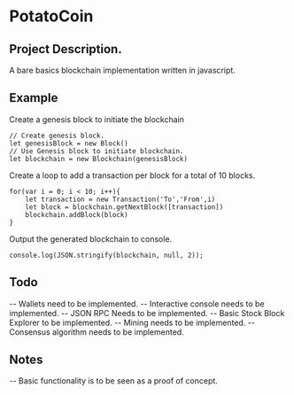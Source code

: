 # PotatoCoin

## Project Description.
A bare basics blockchain implementation written in javascript.


## Example
Create a genesis block to initiate the blockchain

```
// Create genesis block.
let genesisBlock = new Block()
// Use Genesis block to initiate blockchain.
let blockchain = new Blockchain(genesisBlock)
```

Create a loop to add a transaction per block for a total of 10 blocks.

```
for(var i = 0; i < 10; i++){
    let transaction = new Transaction('To','From',i)
    let block = blockchain.getNextBlock([transaction])
    blockchain.addBlock(block)
}
```

Output the generated blockchain to console.

```
console.log(JSON.stringify(blockchain, null, 2));
```

## Todo
-- Wallets need to be implemented.
-- Interactive console needs to be implemented.
-- JSON RPC Needs to be implemented.
-- Basic Stock Block Explorer to be implemented.
-- Mining needs to be implemented.
-- Consensus algorithm needs to be implemented.

## Notes
-- Basic functionality is to be seen as a proof of concept.
